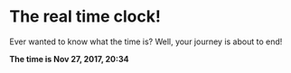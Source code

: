 # The real time clock!

Ever wanted to know what the time is? Well, your journey is about to end!

**The time is Nov 27, 2017, 20:34**